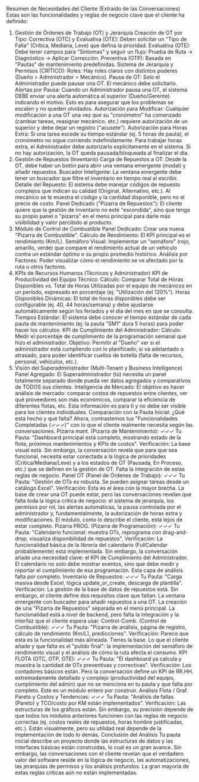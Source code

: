Resumen de Necesidades del Cliente (Extraído de las Conversaciones)
Estas son las funcionalidades y reglas de negocio clave que el cliente ha definido:
1. Gestión de Órdenes de Trabajo (OT) y Jerarquía
Creación de OT por Tipo:
Correctiva (OTC) y Evaluativa (OTE): Deben solicitar un "Tipo de Falla" (Crítica, Mediana, Leve) que defina la prioridad.
Evaluativa (OTE): Debe tener campos para "Síntomas" y seguir un flujo: Prueba de Ruta -> Diagnóstico -> Aplicar Corrección.
Preventiva (OTP): Basada en "Pautas" de mantenimiento predefinidas.
Sistema de Jerarquía y Permisos (CRÍTICO):
Roles: Hay roles claros con distintos poderes (Dueño > Administrador > Mecánico).
Pausa de OT: Solo el Administrador puede pausar una OT. El mecánico debe solicitarlo.
Alertas por Pausa: Cuando un Administrador pausa una OT, el sistema DEBE enviar una alerta automática al superior (Dueño/Gerente) indicando el motivo. Esto es para asegurar que los problemas se escalen y no queden olvidados.
Autorización para Modificar: Cualquier modificación a una OT una vez que su "cronómetro" ha comenzado (cambiar tareas, reasignar mecánico, etc.) requiere autorización de un superior y debe dejar un registro ("acusete").
Autorización para Horas Extra: Si una tarea excede su tiempo estándar (ej. 5 horas de pauta), el cronómetro no sigue corriendo indefinidamente. Para trabajar horas extra, el Administrador debe autorizarlo explícitamente en el sistema. Si no hay autorización, la OT queda pausada/bloqueada al finalizar el día.
2. Gestión de Repuestos (Inventario)
Carga de Repuestos a OT: Desde la OT, debe haber un botón para abrir una ventana emergente (modal) y añadir repuestos.
Buscador Inteligente: La ventana emergente debe tener un buscador que filtre el inventario en tiempo real al escribir.
Detalle del Repuesto: El sistema debe manejar códigos de repuesto complejos que indican su calidad (Original, Alternativo, etc.). Al mecánico se le muestra el código y la cantidad disponible, pero no el precio de costo.
Panel Dedicado ("Pizarra de Repuestos"): El cliente quiere que la gestión de inventario no esté "escondida", sino que tenga su propio panel o "pizarra" en el menú principal para darle más visibilidad y valor percibido al producto.
3. Módulo de Control de Combustible
Panel Dedicado: Crear una nueva "Pizarra de Combustible".
Cálculo de Rendimiento: El KPI principal es el rendimiento (Km/L).
Semáforo Visual: Implementar un "semáforo" (rojo, amarillo, verde) que compare el rendimiento actual de un vehículo contra un estándar óptimo o su propio promedio histórico.
Análisis por Factores: Poder visualizar cómo el rendimiento se ve afectado por la ruta u otros factores.
4. KPIs de Recursos Humanos (Técnicos y Administrador)
KPI de Productividad del Equipo Técnico:
Cálculo: Comparar Total de Horas Disponibles vs. Total de Horas Utilizadas por el equipo de mecánicos en un período, expresado en porcentaje (ej: "Utilización del 120%").
Horas Disponibles Dinámicas: El total de horas disponibles debe ser configurable (ej. 40, 44 horas/semana) y debe ajustarse automáticamente según los feriados y el día del mes en que se consulta.
Tiempos Estándar: El sistema debe conocer el tiempo estándar de cada pauta de mantenimiento (ej: la pauta "SM1" dura 5 horas) para poder hacer los cálculos.
KPI de Cumplimiento del Administrador:
Cálculo: Medir el porcentaje de cumplimiento de la programación semanal que hizo el administrador.
Objetivo: Permitir al "Dueño" ver si el administrador está cumpliendo con lo planificado, si va adelantado o atrasado, para poder identificar cuellos de botella (falta de recursos, personal, vehículos, etc.).
5. Visión del Superadministrador (Multi-Tenant y Business Intelligence)
Panel Agregado: El Superadministrador (tú) necesita un panel totalmente separado donde pueda ver datos agregados y comparativos de TODOS sus clientes.
Inteligencia de Mercado: El objetivo es hacer análisis de mercado: comparar costos de repuestos entre clientes, ver qué proveedores son más económicos, comparar la eficiencia de diferentes flotas, etc. Esta información es para ti y no debe ser visible para los clientes individuales.
Comparación con la Pauta Inicial: ¿Qué está hecho y qué falta?
Ahora, contrastemos tus "Funcionalidades Completadas (✓✓✓)" con lo que el cliente realmente necesita según las conversaciones.
Pizarra mant. (Pizarra de Mantenimiento): ✓✓✓
Tu Pauta: "Dashboard principal está completo, mostrando estado de la flota, próximos mantenimientos y KPIs de costos".
Verificación: La base visual está. Sin embargo, la conversación revela que para que sea funcional, necesita estar conectada a la lógica de prioridades (Crítica/Mediana/Leve) y a los estados de OT (Pausada, En Proceso, etc.) que se definen en la gestión de OT. Falta la integración de estas reglas de negocio.
Panel OT (Panel de Órdenes de Trabajo): ✓✓✓
Tu Pauta: "Gestión de OTs es robusta. Se pueden asignar tareas desde un catálogo Excel".
Verificación: Esta es el área con la mayor brecha. La base de crear una OT puede estar, pero las conversaciones revelan que falta toda la lógica crítica de negocio: el sistema de jerarquía, los permisos por rol, las alertas automáticas, la pausa controlada por el administrador y, fundamentalmente, la autorización de horas extra y modificaciones. El módulo, como lo describe el cliente, está lejos de estar completo.
Pizarra PROG. (Pizarra de Programación): ✓✓✓
Tu Pauta: "Calendario funcional: muestra OTs, reprograma con drag-and-drop, visualiza disponibilidad de repuestos".
Verificación: La funcionalidad básica de la librería del calendario (FullCalendar probablemente) está implementada. Sin embargo, la conversación añade una necesidad clave: el KPI de Cumplimiento del Administrador. El calendario no solo debe mostrar eventos, sino que debe medir y reportar el cumplimiento de esa programación. Esta capa de análisis falta por completo.
Inventario de Repuestos: ✓✓✓
Tu Pauta: "Carga masiva desde Excel, lógica update_or_create, descarga de plantilla".
Verificación: La gestión de la base de datos de repuestos está. Sin embargo, el cliente define dos requisitos clave que faltan:
La ventana emergente con buscador para añadir repuestos a una OT.
La creación de una "Pizarra de Repuestos" separada en el menú principal.
La funcionalidad está a nivel de backend, pero falta la integración y la interfaz que el cliente espera usar.
Control-Comb. (Control de Combustible): ✓✓✓
Tu Pauta: "Pizarra de análisis, página de registro, cálculo de rendimiento (Km/L), predicciones".
Verificación: Parece que esta es la funcionalidad más alineada. Tienes la base. Lo que el cliente añade y que falta es el "pulido final": la implementación del semáforo de rendimiento visual y el análisis de cómo la ruta afecta el consumo.
KPI FLOTA (OTC, OTP, OTE): ✓✓✓
Tu Pauta: "El dashboard ya calcula y muestra la cantidad de OTs preventivas y correctivas".
Verificación: Los contadores básicos están. Pero la conversación define un KPI de RR.HH. extremadamente detallado y complejo (productividad del equipo, cumplimiento del admin) que no se menciona en tu pauta y que falta por completo. Este es un módulo entero por construir.
Análisis Flota / Graf. Pareto y Costos y Tendencias: ✓✓✓
Tu Pauta: "Análisis de fallas (Pareto) y TCO/costo por KM están implementados".
Verificación: Las estructuras de los gráficos están. Sin embargo, su precisión depende de que todos los módulos anteriores funcionen con las reglas de negocio correctas (ej. costos reales de repuestos, horas hombre justificadas, etc.). Están visualmente, pero su utilidad real depende de la implementación de todo lo demás.
Conclusión del Análisis
Tu pauta inicial describe un proyecto donde las estructuras de datos y las interfaces básicas están construidas, lo cual es un gran avance.
Sin embargo, las conversaciones con el cliente revelan que el verdadero valor del software reside en la lógica de negocio, las automatizaciones, las jerarquías de permisos y los análisis profundos. La gran mayoría de estas reglas críticas aún no están implementadas.